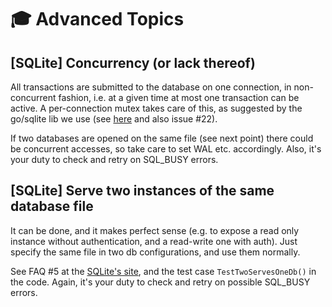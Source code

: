 # 🎓 Advanced Topics

## [SQLite] Concurrency (or lack thereof)

All transactions are submitted to the database on one connection, in non-concurrent fashion, i.e. at a given time at most
one transaction can be active. A per-connection mutex takes care of this, as suggested by the go/sqlite lib we use 
(see [here](https://gitlab.com/cznic/sqlite/-/issues/133) and also issue #22).

If two databases are opened on the same file (see next point) there could be concurrent accesses, so take care to set 
WAL etc. accordingly. Also, it's your duty to check and retry on SQL_BUSY errors.

## [SQLite] Serve two instances of the same database file

It can be done, and it makes perfect sense (e.g. to expose a read only instance without authentication, and a read-write
one with auth). Just specify the same file in two db configurations, and use them normally.

See FAQ #5 at the [SQLite's site](https://www.sqlite.org/faq.html), and the test case `TestTwoServesOneDb()` in the 
code. Again, it's your duty to check and retry on possible SQL_BUSY errors.
